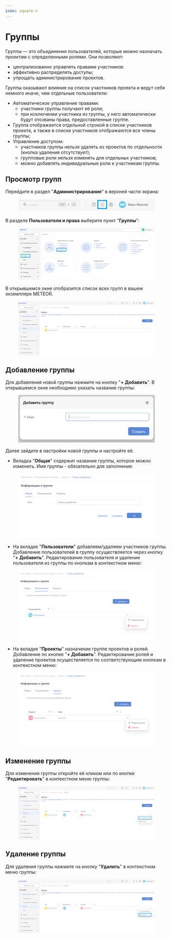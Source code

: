 ```yaml
---
icon: square-v
---
```


# Группы

Группы — это объединения пользователей, которые можно назначать проектам с определенными ролями. Они позволяют:

* централизованно управлять правами участников:
* эффективно распределять доступы;
* упрощать администрирование проектов.

Группы оказывают влияние на список участников проекта и ведут себя немного иначе, чем отдельные пользователи:

* Автоматическое управление правами:
  * участники группы получают её роли;
  * при исключении участника из группы, у него автоматически будут отозваны права, предоставленные группе.
* Группа отображается отдельной строкой в списке участников проекта, а также в списке участников отображаются все члены группы;
* Управление доступом:
  * участников группы нельзя удалять из проектов по отдельности (кнопка удаления отсутствует);
  * групповые роли нельзя изменять для отдельных участников;
  * можно добавлять индивидуальные роли к участникам группы.

## Просмотр групп

Перейдите в раздел "**Администрирование**" в верхней части экрана:

<figure><img src="../../.gitbook/assets/image (979).png" alt=""><figcaption></figcaption></figure>

В разделе **Пользователи и права** выберите пункт "**Группы**":

<figure><img src="../../.gitbook/assets/image (620).png" alt=""><figcaption></figcaption></figure>

В открывшемся окне отобразится список всех групп в вашем экземпляре METEOR.

<figure><img src="../../.gitbook/assets/image (166).png" alt=""><figcaption></figcaption></figure>

## Добавление группы

Для добавления новой группы нажмите на кнопку "**+ Добавить**". В открывшемся окне необходимо указать название группы:

<figure><img src="../../.gitbook/assets/image (167).png" alt=""><figcaption></figcaption></figure>

Далее зайдите в настройки новой группы и настройте её.

* Вкладка "**Общая**" содержит название группы, которое можно изменить. Имя группы - обязательно для заполнения:

<figure><img src="../../.gitbook/assets/image (168).png" alt=""><figcaption></figcaption></figure>

* На вкладке "**Пользователи**" добавляем/удаляем участников группы. Добавление пользователей в группу осуществляется через кнопку "**+ Добавить**". Редактирование пользователя и удаление пользователя из группы по кнопкам в контекстном меню:

<figure><img src="../../.gitbook/assets/image (169).png" alt=""><figcaption></figcaption></figure>

* На вкладке "**Проекты**" назначение группе проектов и ролей. Добавление по кнопке "**+ Добавить**". Редактирование ролей и удаление проектов осуществляется по соответствующим кнопкам в контекстном меню:

<figure><img src="../../.gitbook/assets/image (171).png" alt=""><figcaption></figcaption></figure>

## Изменение группы

Для изменения группы откройте её кликом или по кнопке "**Редактировать**" в контекстном меню группы:

<figure><img src="../../.gitbook/assets/image (172).png" alt=""><figcaption></figcaption></figure>

## Удаление группы

Для удаления группы нажмите на кнопку "**Удалить**" в контекстном меню группы:

<figure><img src="../../.gitbook/assets/image (173).png" alt=""><figcaption></figcaption></figure>
